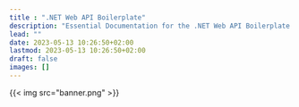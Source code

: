 ```yaml
---
title : ".NET Web API Boilerplate"
description: "Essential Documentation for the .NET Web API Boilerplate project."
lead: ""
date: 2023-05-13 10:26:50+02:00
lastmod: 2023-05-13 10:26:50+02:00
draft: false
images: []
---
```

{{< img src="banner.png" >}}
